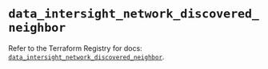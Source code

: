 # `data_intersight_network_discovered_neighbor`

Refer to the Terraform Registry for docs: [`data_intersight_network_discovered_neighbor`](https://registry.terraform.io/providers/ciscodevnet/intersight/1.0.71/docs/data-sources/network_discovered_neighbor).

